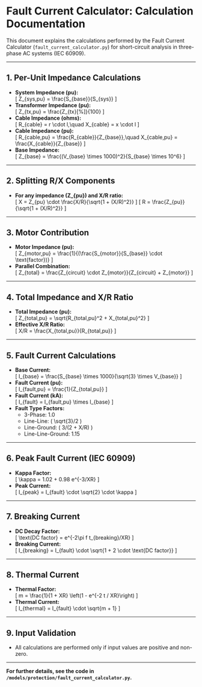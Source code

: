 # Fault Current Calculator: Calculation Documentation

This document explains the calculations performed by the Fault Current Calculator (`fault_current_calculator.py`) for short-circuit analysis in three-phase AC systems (IEC 60909).

---

## 1. Per-Unit Impedance Calculations

- **System Impedance (pu):**  
  \[
  Z_{sys,pu} = \frac{S_{base}}{S_{sys}}
  \]
- **Transformer Impedance (pu):**  
  \[
  Z_{tx,pu} = \frac{Z_{tx}[\%]}{100}
  \]
- **Cable Impedance (ohms):**  
  \[
  R_{cable} = r \cdot l,\quad X_{cable} = x \cdot l
  \]
- **Cable Impedance (pu):**  
  \[
  R_{cable,pu} = \frac{R_{cable}}{Z_{base}},\quad X_{cable,pu} = \frac{X_{cable}}{Z_{base}}
  \]
- **Base Impedance:**  
  \[
  Z_{base} = \frac{(V_{base} \times 1000)^2}{S_{base} \times 10^6}
  \]

---

## 2. Splitting R/X Components

- **For any impedance \(Z_{pu}\) and X/R ratio:**  
  \[
  X = Z_{pu} \cdot \frac{X/R}{\sqrt{1 + (X/R)^2}}
  \]
  \[
  R = \frac{Z_{pu}}{\sqrt{1 + (X/R)^2}}
  \]

---

## 3. Motor Contribution

- **Motor Impedance (pu):**  
  \[
  Z_{motor,pu} = \frac{1}{(\frac{S_{motor}}{S_{base}} \cdot \text{factor})}
  \]
- **Parallel Combination:**  
  \[
  Z_{total} = \frac{Z_{circuit} \cdot Z_{motor}}{Z_{circuit} + Z_{motor}}
  \]

---

## 4. Total Impedance and X/R Ratio

- **Total Impedance (pu):**  
  \[
  Z_{total,pu} = \sqrt{R_{total,pu}^2 + X_{total,pu}^2}
  \]
- **Effective X/R Ratio:**  
  \[
  X/R = \frac{X_{total,pu}}{R_{total,pu}}
  \]

---

## 5. Fault Current Calculations

- **Base Current:**  
  \[
  I_{base} = \frac{S_{base} \times 1000}{\sqrt{3} \times V_{base}}
  \]
- **Fault Current (pu):**  
  \[
  I_{fault,pu} = \frac{1}{Z_{total,pu}}
  \]
- **Fault Current (kA):**  
  \[
  I_{fault} = I_{fault,pu} \times I_{base}
  \]
- **Fault Type Factors:**  
  - 3-Phase: 1.0  
  - Line-Line: \( \sqrt{3}/2 \)  
  - Line-Ground: \( 3/(2 + X/R) \)  
  - Line-Line-Ground: 1.15  

---

## 6. Peak Fault Current (IEC 60909)

- **Kappa Factor:**  
  \[
  \kappa = 1.02 + 0.98 e^{-3/XR}
  \]
- **Peak Current:**  
  \[
  I_{peak} = I_{fault} \cdot \sqrt{2} \cdot \kappa
  \]

---

## 7. Breaking Current

- **DC Decay Factor:**  
  \[
  \text{DC factor} = e^{-2\pi f t_{breaking}/XR}
  \]
- **Breaking Current:**  
  \[
  I_{breaking} = I_{fault} \cdot \sqrt{1 + 2 \cdot \text{DC factor}}
  \]

---

## 8. Thermal Current

- **Thermal Factor:**  
  \[
  m = \frac{1}{1 + XR} \left(1 - e^{-2 t / XR}\right)
  \]
- **Thermal Current:**  
  \[
  I_{thermal} = I_{fault} \cdot \sqrt{m + 1}
  \]

---

## 9. Input Validation

- All calculations are performed only if input values are positive and non-zero.

---

**For further details, see the code in `/models/protection/fault_current_calculator.py`.**
